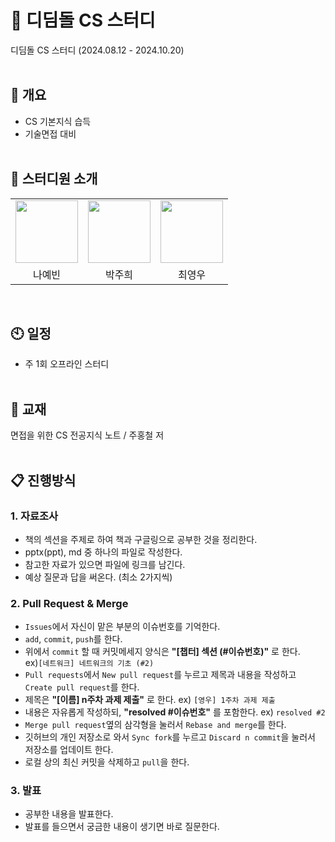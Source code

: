 # 🧱 디딤돌 CS 스터디
디딤돌 CS 스터디 (2024.08.12 - 2024.10.20)
<br><br>

## 📌 개요
- CS 기본지식 습득
- 기술면접 대비
<br><br>

## 🧗 스터디원 소개

<table>
    <tr>
        <td><a href="https://github.com/yebrong"><img src="https://github.com/yebrong.png" width="100" height="100"/></a></td>
        <td><a href="https://github.com/aprilnineteen"><img src="https://github.com/aprilnineteen.png" width="100" height="100"/></a></td>
        <td><a href="https://github.com/pentorb"><img src="https://github.com/pentorb.png" width="100" height="100"/></a></td>
    </tr>
    <tr>
        <td align=center>나예빈</td>
        <td align=center>박주희</td>
        <td align=center>최영우</td>
    </tr>
</table>
<br>

## 🕙 일정
- 주 1회 오프라인 스터디
<br><br>

## 📖 교재
면접을 위한 CS 전공지식 노트 / 주홍철 저
<br><br>

## 📋 진행방식

### 1. 자료조사
- 책의 섹션을 주제로 하여 책과 구글링으로 공부한 것을 정리한다.
- pptx(ppt), md 중 하나의 파일로 작성한다.
- 참고한 자료가 있으면 파일에 링크를 남긴다.
- 예상 질문과 답을 써온다. (최소 2가지씩)

### 2. Pull Request & Merge
- `Issues`에서 자신이 맡은 부분의 이슈번호를 기억한다.
- `add`, `commit`, `push`를 한다.
- 위에서 `commit` 할 때 커밋메세지 양식은 **"[챕터] 섹션 (#이슈번호)"** 로 한다.<br> ex)`[네트워크] 네트워크의 기초 (#2)`
- `Pull requests`에서 `New pull request`를 누르고 제목과 내용을 작성하고 `Create pull request`를 한다.
- 제목은 **"[이름] n주차 과제 제출"** 로 한다. ex) `[영우] 1주차 과제 제출`
- 내용은 자유롭게 작성하되, **"resolved #이슈번호"** 를 포함한다. ex) `resolved #2`
- `Merge pull request`옆의 삼각형을 눌러서 `Rebase and merge`를 한다.
- 깃허브의 개인 저장소로 와서 `Sync fork`를 누르고 `Discard n commit`을 눌러서 저장소를 업데이트 한다.
- 로컬 상의 최신 커밋을 삭제하고 `pull`을 한다.

### 3. 발표
- 공부한 내용을 발표한다.
- 발표를 들으면서 궁금한 내용이 생기면 바로 질문한다.
